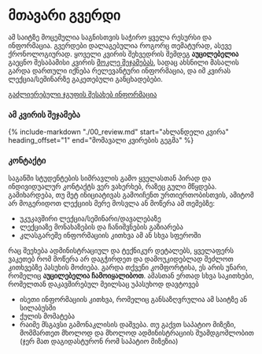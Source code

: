 # მთავარი გვერდი

ამ საიტზე მოცემულია საგნისთვის საჭირო ყველა რესურსი და ინფორმაცია. გვერდები დალაგებულია როგორც თემატურად, ასევე ქრონოლოგიურად. 
ყოველი კვირის შეხვედრის შემდეგ **აუცილებელია** გაეცნო შესაბამისი კვირის [მოკლე შეჯამებას](/00_review), სადაც ახსნილი მასალის გარდა დართული იქნება რელევანტური ინფორმაცია, და იმ კვირას ლექცია/სემინარზე გაკეთებული განცხადებები. 

[გაძლიერებული ჯგუფის შესახებ ინფორმაცია](/advanced_gruop)

### ამ კვირის შეჯამება
<!-- !!! warning "თუ წინა კვირის/კვირების არ წაგიკითხავთ, ჯერ აუცილებელია მათ გაეცნოთ" -->

{%
   include-markdown "./00_review.md"
   start="ახლანდელი კვირა"
   heading_offset="1"
   end="მომავალი კვირების გეგმა"
%}

### კონტაქტი
საგანში სტუდენტების სიმრავლის გამო ყველასთან პირად და ინდივიდუალურ კონტაქტს ვერ ვახერხებ, რაზეც გული მწყდება. გამიხარდება, თუ მეტ ინიციატივას გამოიჩენთ ურთიერთობისთვის, ამიტომ არ მოგერიდოთ ლექციის მერე მოსვლა ან მოწერა ამ თემებზე:
- უკუკავშირი ლექცია/სემინარი/დავალებაზე
- ლექციაზე მონახაზების და ჩანიშვნების გაზიარება
- კლასგარეშე ინფორმაციის კითხვა ამ ან სხვა სფეროში 

რაც შეეხება ადმინისტრაციულ და ტექნიკურ დეტალებს, ყველაფერს ვაკეთებ რომ მოწერა არ დაგჭირდეთ და დამოუკიდებლად შეძლოთ კითხვებზე პასუხის მოძიება. გარდა თქვენი კომფორტისა, ეს არის უნარი, რომელიც **აუცილებელია ჩამოიყალიბოთ**. ამასთან ერთად სხვა საკითხები, რომელთან დაკავშირებულ მეილსაც უპასუხოდ დავტოვებ
- ისეთი ინფორმაციის კითხვა, რომელიც განსაზღვრულია ამ საიტზე ან სილაბუსში
- ქულის მომატება
- რაიმე მსგავსი გამონაკლისის დაშვება. თუ გაქვთ საპატიო მიზეზი, მომმართეთ მხოლოდ და მხოლოდ ადმინისტრაციის შუამდგომლობით (ჯერ მათ დაგიდასტურონ რომ საპატიო მიზეზია)

